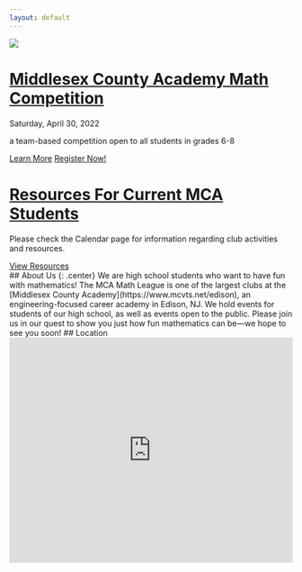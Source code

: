 ```yaml
---
layout: default
---
```

<div class="banner main-banner">
	<div class="banner-cont main-banner-cont">
	<a href="{{ site.baseurl }}/mcamc"><img src="{{ site.baseurl }}/images/mcamc-logo.svg" class="main-banner-img"></a>
	<div class="main-banner-overlay">
		<h1 class="main-banner-title"><a href="{{ site.baseurl }}/mcamc">Middlesex County Academy Math Competition</a></h1>
		<p class="main-banner-text">Saturday, April 30, 2022</p>
		<p class="main-banner-text">a team-based competition open to all students in grades 6-8</p>
		<div class="banner-btn-cont">
			<a href="{{ site.baseurl }}/mcamc" class="banner-btn">Learn More</a>
			<a href="{{ site.baseurl }}/mcamc/register" class="banner-btn-flair">Register Now!</a>
		</div>
	</div>
	</div>
</div>
<div class="banner sub-banner">
	<div class="banner-cont sub-banner-cont">
		<h1 class="sub-banner-title"><a href="{{ site.baseurl }}/internal-use">Resources For Current MCA Students</a></h1>
		<p>Please check the Calendar page for information regarding club activities and resources.</p>
		<div class="banner-btn-cont">
			<a href="{{ site.baseurl }}/calendar" class="banner-btn">View Resources</a>
		</div>
	</div>
</div>
## About Us
{: .center}
We are high school students who want to have fun with mathematics! The MCA Math League is one of the largest clubs at the [Middlesex County Academy](https://www.mcvts.net/edison), an engineering-focused career academy in Edison, NJ. We hold events for students of our high school, as well as events open to the public. Please join us in our quest to show you just how fun mathematics can be—we hope to see you soon!
## Location
<div class="mapouter">
  <div class="gmap_canvas">
    <iframe height="400" width="1000" id="gmap_canvas" src="https://maps.google.com/maps?q=100%20technology%20drive%2C%20edison%20nj&t=&z=15&ie=UTF8&iwloc=&output=embed" frameborder="0" scrolling="no" marginheight="0" marginwidth="0"></iframe>
  </div>
  <style>
    .mapouter { text-align: right; }
    .gmap_canvas { overflow: hidden; background: none !important; }
    iframe { display: block; width: 100%; }
  </style>
</div>
<script type="text/javascript">
	function isIE() { ua = navigator.userAgent; var is_ie = ua.indexOf("MSIE ") > -1 || ua.indexOf("Trident/") > -1; return is_ie; }
	if (isIE()) { alert("Internet Explorer is not officially supported by this website. Although most elements should work, consider using Google Chrome, Microsoft Edge, or Mozilla Firefox for best compatibility.") }
</script>